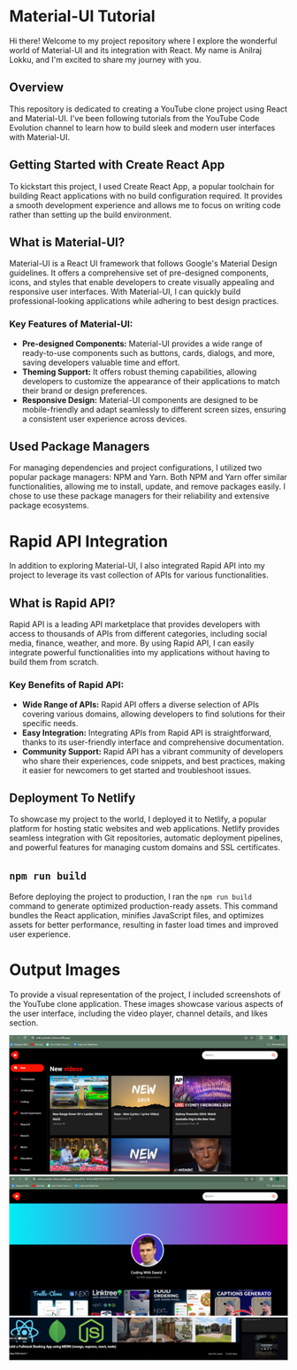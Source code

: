 # Material-UI Tutorial

Hi there! Welcome to my project repository where I explore the wonderful world of Material-UI and its integration with React. My name is Anilraj Lokku, and I'm excited to share my journey with you.

## Overview

This repository is dedicated to creating a YouTube clone project using React and Material-UI. I've been following tutorials from the YouTube Code Evolution channel to learn how to build sleek and modern user interfaces with Material-UI.

## Getting Started with Create React App

To kickstart this project, I used Create React App, a popular toolchain for building React applications with no build configuration required. It provides a smooth development experience and allows me to focus on writing code rather than setting up the build environment.

## What is Material-UI?

Material-UI is a React UI framework that follows Google's Material Design guidelines. It offers a comprehensive set of pre-designed components, icons, and styles that enable developers to create visually appealing and responsive user interfaces. With Material-UI, I can quickly build professional-looking applications while adhering to best design practices.

### Key Features of Material-UI:

- **Pre-designed Components:** Material-UI provides a wide range of ready-to-use components such as buttons, cards, dialogs, and more, saving developers valuable time and effort.
- **Theming Support:** It offers robust theming capabilities, allowing developers to customize the appearance of their applications to match their brand or design preferences.
- **Responsive Design:** Material-UI components are designed to be mobile-friendly and adapt seamlessly to different screen sizes, ensuring a consistent user experience across devices.

## Used Package Managers

For managing dependencies and project configurations, I utilized two popular package managers: NPM and Yarn. Both NPM and Yarn offer similar functionalities, allowing me to install, update, and remove packages easily. I chose to use these package managers for their reliability and extensive package ecosystems.

# Rapid API Integration

In addition to exploring Material-UI, I also integrated Rapid API into my project to leverage its vast collection of APIs for various functionalities.

## What is Rapid API?

Rapid API is a leading API marketplace that provides developers with access to thousands of APIs from different categories, including social media, finance, weather, and more. By using Rapid API, I can easily integrate powerful functionalities into my applications without having to build them from scratch.

### Key Benefits of Rapid API:

- **Wide Range of APIs:** Rapid API offers a diverse selection of APIs covering various domains, allowing developers to find solutions for their specific needs.
- **Easy Integration:** Integrating APIs from Rapid API is straightforward, thanks to its user-friendly interface and comprehensive documentation.
- **Community Support:** Rapid API has a vibrant community of developers who share their experiences, code snippets, and best practices, making it easier for newcomers to get started and troubleshoot issues.

## Deployment To Netlify

To showcase my project to the world, I deployed it to Netlify, a popular platform for hosting static websites and web applications. Netlify provides seamless integration with Git repositories, automatic deployment pipelines, and powerful features for managing custom domains and SSL certificates.

## `npm run build`

Before deploying the project to production, I ran the `npm run build` command to generate optimized production-ready assets. This command bundles the React application, minifies JavaScript files, and optimizes assets for better performance, resulting in faster load times and improved user experience.

# Output Images

To provide a visual representation of the project, I included screenshots of the YouTube clone application. These images showcase various aspects of the user interface, including the video player, channel details, and likes section.

![Working Image](Youtube-Clone.png)
![Working Image](Youtube-Clone%202.png)
![Working Image](Youtube-Likes.png)
